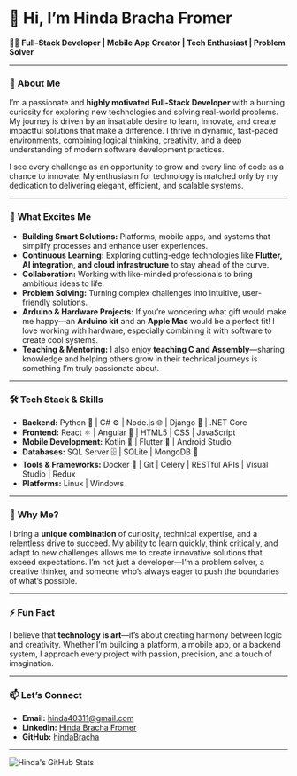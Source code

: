 # 👋 **Hi, I’m Hinda Bracha Fromer**  
👩‍💻 **Full-Stack Developer | Mobile App Creator | Tech Enthusiast | Problem Solver**  

---

### 🚀 **About Me**  
I’m a passionate and **highly motivated Full-Stack Developer** with a burning curiosity for exploring new technologies and solving real-world problems. My journey is driven by an insatiable desire to learn, innovate, and create impactful solutions that make a difference. I thrive in dynamic, fast-paced environments, combining logical thinking, creativity, and a deep understanding of modern software development practices.  

I see every challenge as an opportunity to grow and every line of code as a chance to innovate. My enthusiasm for technology is matched only by my dedication to delivering elegant, efficient, and scalable systems.  

---

### 🌟 **What Excites Me**  
- **Building Smart Solutions:** Platforms, mobile apps, and systems that simplify processes and enhance user experiences.  
- **Continuous Learning:** Exploring cutting-edge technologies like **Flutter, AI integration, and cloud infrastructure** to stay ahead of the curve.  
- **Collaboration:** Working with like-minded professionals to bring ambitious ideas to life.  
- **Problem Solving:** Turning complex challenges into intuitive, user-friendly solutions.  
- **Arduino & Hardware Projects:** If you’re wondering what gift would make me happy—an **Arduino kit** and an **Apple Mac** would be a perfect fit! I love working with hardware, especially combining it with software to create cool systems.  
- **Teaching & Mentoring:** I also enjoy **teaching C and Assembly**—sharing knowledge and helping others grow in their technical journeys is something I’m truly passionate about.  

---

### 🛠️ **Tech Stack & Skills**  
- **Backend:** Python 🐍 | C# ⚙️ | Node.js 🌐 | Django 🦄 | .NET Core  
- **Frontend:** React ⚛️ | Angular 🚀 | HTML5 | CSS | JavaScript  
- **Mobile Development:** Kotlin 📱 | Flutter 🚀 | Android Studio  
- **Databases:** SQL Server 🗄️ | SQLite | MongoDB 🌿  
- **Tools & Frameworks:** Docker 🐳 | Git | Celery | RESTful APIs | Visual Studio | Redux  
- **Platforms:** Linux | Windows  

---

### 🧩 **Why Me?**  
I bring a **unique combination** of curiosity, technical expertise, and a relentless drive to succeed. My ability to learn quickly, think critically, and adapt to new challenges allows me to create innovative solutions that exceed expectations. I’m not just a developer—I’m a problem solver, a creative thinker, and someone who’s always eager to push the boundaries of what’s possible.  

---

### ⚡ **Fun Fact**  
I believe that **technology is art**—it’s about creating harmony between logic and creativity. Whether I’m building a platform, a mobile app, or a backend system, I approach every project with passion, precision, and a touch of imagination.  

---

### 📫 **Let’s Connect**  
- **Email:** hinda40311@gmail.com  
- **LinkedIn:** [Hinda Bracha Fromer](https://www.linkedin.com/in/hinda-bracha-fromer-1a6993320/)  
- **GitHub:** [hindaBracha](https://github.com/hindaBracha)  

---

![Hinda's GitHub Stats](https://github-readme-stats.vercel.app/api?username=hindaBracha&show_icons=true&theme=tokyonight)  

